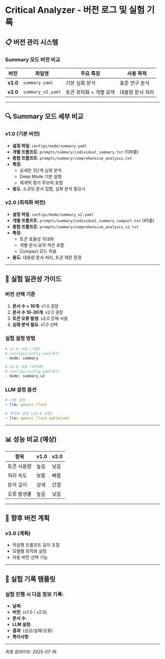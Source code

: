 # Critical Analyzer - 버전 로그 및 실험 기록

## 📋 버전 관리 시스템

### Summary 모드 버전 비교

| 버전 | 파일명 | 주요 특징 | 사용 목적 |
|------|--------|-----------|----------|
| **v1.0** | `summary.yaml` | 기본 심화 분석 | 표준 연구 분석 |
| **v2.0** | `summary_v2.yaml` | 토큰 최적화 + 개별 요약 | 대용량 문서 처리 |

---

## 🔍 Summary 모드 세부 비교

### **v1.0 (기본 버전)**
- **설정 파일**: `configs/mode/summary.yaml`
- **개별 프롬프트**: `prompts/summary/individual_summary.txt` (136줄)
- **종합 프롬프트**: `prompts/summary/comprehensive_analysis.txt`
- **특징**: 
  - 상세한 3단계 심화 분석
  - Deep Mode 기본 실행
  - 체계적 평가 루브릭 포함
- **용도**: 소규모 문서 집합, 심화 분석 필요시

### **v2.0 (최적화 버전)**
- **설정 파일**: `configs/mode/summary_v2.yaml`
- **개별 프롬프트**: `prompts/summary/individual_summary_compact.txt` (45줄)
- **종합 프롬프트**: `prompts/summary/comprehensive_analysis_v2.txt`
- **특징**:
  - 토큰 효율성 극대화
  - 개별 문서 요약 섹션 포함
  - Compact 모드 적용
- **용도**: 대용량 문서 처리, 토큰 제한 환경

---

## 🧪 실험 일관성 가이드

### **버전 선택 기준**

1. **문서 수 < 10개**: v1.0 권장
2. **문서 수 10-30개**: v2.0 권장
3. **토큰 오류 발생**: v2.0 강제 사용
4. **심화 분석 필요**: v1.0 선택

### **실험 설정 방법**

```bash
# v1.0 사용 (기본)
# configs/config.yaml에서:
- mode: summary

# v2.0 사용 (최적화)
# configs/config.yaml에서:
- mode: summary_v2
```

### **LLM 설정 옵션**

```yaml
# 기본 설정
- llm: gemini_flash

# 최적화 설정 (v2.0 권장)
- llm: gemini_flash_optimized
```

---

## 📊 성능 비교 (예상)

| 항목 | v1.0 | v2.0 |
|------|------|------|
| 토큰 사용량 | 높음 | 낮음 |
| 처리 속도 | 보통 | 빠름 |
| 분석 깊이 | 상세 | 간결 |
| 오류 발생률 | 높음 | 낮음 |

---

## 🔄 향후 버전 계획

### **v3.0 (계획)**
- 적응형 프롬프트 길이 조절
- 모델별 최적화 설정
- 자동 버전 선택 기능

---

## 📝 실험 기록 템플릿

### 실험 진행 시 다음 정보 기록:
- **날짜**: 
- **버전**: (v1.0 / v2.0)
- **문서 수**: 
- **LLM 설정**: 
- **결과**: (성공/실패/오류)
- **특이사항**: 

---

*최종 업데이트: 2025-07-16*